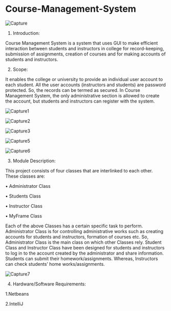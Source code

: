 # Course-Management-System

![Capture](https://user-images.githubusercontent.com/67097151/129468749-e52f9269-cf6f-4f18-9e88-2cf3054762cf.JPG)

1.	Introduction:


Course Management System is a system that uses GUI to make efficient interaction between students and instructors in college for record-keeping, submission of assignments, creation of courses and for making accounts of students and instructors.

2.	Scope:


It enables the college or university to provide an individual user account to each student. All the user accounts (instructors and students) are password protected. So, the records can be termed as secured. In Course Management System, the only administrative section is allowed to create the account, but students and instructors can register with the system.

![Capture1](https://user-images.githubusercontent.com/67097151/129468748-18df7176-13ad-4b8b-87da-0eb3fd7fed77.JPG)

![Capture2](https://user-images.githubusercontent.com/67097151/129468747-1745bb48-6d24-4a25-b53f-bff12e33b010.JPG)

![Capture3](https://user-images.githubusercontent.com/67097151/129468745-4757d796-adde-49b5-8196-59788fac54c9.JPG)

![Capture5](https://user-images.githubusercontent.com/67097151/129468753-89300f7b-5b7f-4f8a-9c1f-e105e64c24d1.JPG)

![Capture6](https://user-images.githubusercontent.com/67097151/129468752-4ffc7458-c403-48a0-bdf3-3f68da665ad1.JPG)

3.	Module Description:

This project consists of four classes that are interlinked to each other. These classes are:

• Administrator Class

• Students Class

• Instructor Class

• MyFrame Class

Each of the above Classes has a certain specific task to perform. Administrator Class is for controlling administrative works such as creating accounts for students and instructors, formation of courses etc. So, Administrator Class is the main class on which other Classes rely. Student Class and Instructor Class have been designed for students and instructors to log in to the account created by the administrator and share information. Students can submit their homework/assignments. Whereas, Instructors can check students’ home works/assignments.

![Capture7](https://user-images.githubusercontent.com/67097151/129478699-b0da6d50-bfc6-458a-b73a-ab2c7a4346e9.JPG)


4.	Hardware/Software Requirements:


1.Netbeans

2.IntelliJ

